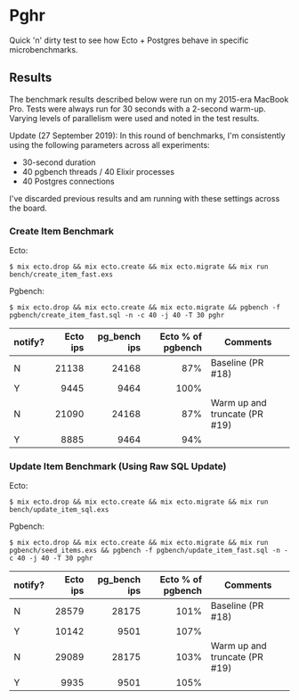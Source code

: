# Pghr

Quick 'n' dirty test to see how Ecto + Postgres behave in specific microbenchmarks.

## Results

The benchmark results described below were run on my 2015-era MacBook Pro. Tests were always run for 30 seconds with a 2-second warm-up. Varying levels of parallelism were used and noted in the test results.

Update (27 September 2019): In this round of benchmarks, I'm consistently using the following parameters across all experiments:

* 30-second duration
* 40 pgbench threads / 40 Elixir processes
* 40 Postgres connections

I've discarded previous results and am running with these settings across the board.

### Create Item Benchmark

Ecto:

```
$ mix ecto.drop && mix ecto.create && mix ecto.migrate && mix run bench/create_item_fast.exs 
```

Pgbench:

```
$ mix ecto.drop && mix ecto.create && mix ecto.migrate && pgbench -f pgbench/create_item_fast.sql -n -c 40 -j 40 -T 30 pghr
```

notify? | Ecto ips | pg_bench ips | Ecto % of pgbench | Comments
--------|---------:|-------------:|------------------:|-----
 N      |    21138 |        24168 |               87% | Baseline (PR #18)
 Y      |     9445 |         9464 |              100% |   
 N      |    21090 |        24168 |               87% | Warm up and truncate (PR #19)
 Y      |     8885 |         9464 |               94% |   

### Update Item Benchmark (Using Raw SQL Update)

Ecto:

```
$ mix ecto.drop && mix ecto.create && mix ecto.migrate && mix run bench/update_item_sql.exs
```

Pgbench:

```
$ mix ecto.drop && mix ecto.create && mix ecto.migrate && mix run pgbench/seed_items.exs && pgbench -f pgbench/update_item_fast.sql -n -c 40 -j 40 -T 30 pghr
```

notify? | Ecto ips | pg_bench ips | Ecto % of pgbench | Comments
--------|---------:|-------------:|------------------:|-----
 N      |    28579 |        28175 |              101% | Baseline (PR #18)
 Y      |    10142 |         9501 |              107% |   
 N      |    29089 |        28175 |              103% | Warm up and truncate (PR #19)
 Y      |     9935 |         9501 |              105% |   

